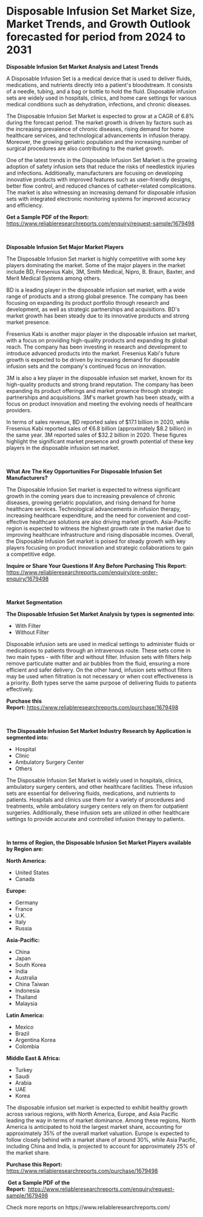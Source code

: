 <p><h1>Disposable Infusion Set Market Size, Market Trends, and Growth Outlook forecasted for period from 2024 to 2031</h1></p><p><strong>Disposable Infusion Set Market Analysis and Latest Trends</strong></p>
<p><p>A Disposable Infusion Set is a medical device that is used to deliver fluids, medications, and nutrients directly into a patient's bloodstream. It consists of a needle, tubing, and a bag or bottle to hold the fluid. Disposable infusion sets are widely used in hospitals, clinics, and home care settings for various medical conditions such as dehydration, infections, and chronic diseases.</p><p>The Disposable Infusion Set Market is expected to grow at a CAGR of 6.8% during the forecast period. The market growth is driven by factors such as the increasing prevalence of chronic diseases, rising demand for home healthcare services, and technological advancements in infusion therapy. Moreover, the growing geriatric population and the increasing number of surgical procedures are also contributing to the market growth.</p><p>One of the latest trends in the Disposable Infusion Set Market is the growing adoption of safety infusion sets that reduce the risks of needlestick injuries and infections. Additionally, manufacturers are focusing on developing innovative products with improved features such as user-friendly designs, better flow control, and reduced chances of catheter-related complications. The market is also witnessing an increasing demand for disposable infusion sets with integrated electronic monitoring systems for improved accuracy and efficiency.</p></p>
<p><strong>Get a Sample PDF of the Report:&nbsp;</strong> <a href="https://www.reliableresearchreports.com/enquiry/request-sample/1679498">https://www.reliableresearchreports.com/enquiry/request-sample/1679498</a></p>
<p>&nbsp;</p>
<p><strong>Disposable Infusion Set Major Market Players</strong></p>
<p><p>The Disposable Infusion Set market is highly competitive with some key players dominating the market. Some of the major players in the market include BD, Fresenius Kabi, 3M, Smith Medical, Nipro, B. Braun, Baxter, and Merit Medical Systems among others. </p><p>BD is a leading player in the disposable infusion set market, with a wide range of products and a strong global presence. The company has been focusing on expanding its product portfolio through research and development, as well as strategic partnerships and acquisitions. BD's market growth has been steady due to its innovative products and strong market presence.</p><p>Fresenius Kabi is another major player in the disposable infusion set market, with a focus on providing high-quality products and expanding its global reach. The company has been investing in research and development to introduce advanced products into the market. Fresenius Kabi's future growth is expected to be driven by increasing demand for disposable infusion sets and the company's continued focus on innovation.</p><p>3M is also a key player in the disposable infusion set market, known for its high-quality products and strong brand reputation. The company has been expanding its product offerings and market presence through strategic partnerships and acquisitions. 3M's market growth has been steady, with a focus on product innovation and meeting the evolving needs of healthcare providers.</p><p>In terms of sales revenue, BD reported sales of $17.1 billion in 2020, while Fresenius Kabi reported sales of €6.8 billion (approximately $8.2 billion) in the same year. 3M reported sales of $32.2 billion in 2020. These figures highlight the significant market presence and growth potential of these key players in the disposable infusion set market.</p></p>
<p>&nbsp;</p>
<p><strong>What Are The Key Opportunities For Disposable Infusion Set Manufacturers?</strong></p>
<p><p>The Disposable Infusion Set market is expected to witness significant growth in the coming years due to increasing prevalence of chronic diseases, growing geriatric population, and rising demand for home healthcare services. Technological advancements in infusion therapy, increasing healthcare expenditure, and the need for convenient and cost-effective healthcare solutions are also driving market growth. Asia-Pacific region is expected to witness the highest growth rate in the market due to improving healthcare infrastructure and rising disposable incomes. Overall, the Disposable Infusion Set market is poised for steady growth with key players focusing on product innovation and strategic collaborations to gain a competitive edge.</p></p>
<p><strong>Inquire or Share Your Questions If Any Before Purchasing This Report:</strong> <a href="https://www.reliableresearchreports.com/enquiry/pre-order-enquiry/1679498">https://www.reliableresearchreports.com/enquiry/pre-order-enquiry/1679498</a></p>
<p>&nbsp;</p>
<p><strong>Market Segmentation</strong></p>
<p><strong>The Disposable Infusion Set Market Analysis by types is segmented into:</strong></p>
<p><ul><li>With Filter</li><li>Without Filter</li></ul></p>
<p><p>Disposable infusion sets are used in medical settings to administer fluids or medications to patients through an intravenous route. These sets come in two main types - with filter and without filter. Infusion sets with filters help remove particulate matter and air bubbles from the fluid, ensuring a more efficient and safer delivery. On the other hand, infusion sets without filters may be used when filtration is not necessary or when cost effectiveness is a priority. Both types serve the same purpose of delivering fluids to patients effectively.</p></p>
<p><strong>Purchase this Report:&nbsp;</strong><a href="https://www.reliableresearchreports.com/purchase/1679498">https://www.reliableresearchreports.com/purchase/1679498</a></p>
<p>&nbsp;</p>
<p><strong>The Disposable Infusion Set Market Industry Research by Application is segmented into:</strong></p>
<p><ul><li>Hospital</li><li>Clinic</li><li>Ambulatory Surgery Center</li><li>Others</li></ul></p>
<p><p>The Disposable Infusion Set Market is widely used in hospitals, clinics, ambulatory surgery centers, and other healthcare facilities. These infusion sets are essential for delivering fluids, medications, and nutrients to patients. Hospitals and clinics use them for a variety of procedures and treatments, while ambulatory surgery centers rely on them for outpatient surgeries. Additionally, these infusion sets are utilized in other healthcare settings to provide accurate and controlled infusion therapy to patients.</p></p>
<p>&nbsp;</p>
<p><strong>In terms of Region, the Disposable Infusion Set Market Players available by Region are:</strong></p>
<p>
    <p> <strong> North America: </strong>
        <ul>
            <li>United States</li>
            <li>Canada</li>
        </ul>
        </p> 
    <p> <strong> Europe: </strong>
        <ul>
            <li>Germany</li>
            <li>France</li>
            <li>U.K.</li>
            <li>Italy</li>
            <li>Russia</li>
        </ul>
        </p> 
    <p> <strong> Asia-Pacific: </strong>
        <ul>
            <li>China</li>
            <li>Japan</li>
            <li>South Korea</li>
            <li>India</li>
            <li>Australia</li>
            <li>China Taiwan</li>
            <li>Indonesia</li>
            <li>Thailand</li>
            <li>Malaysia</li>
        </ul>
        </p> 
    <p> <strong> Latin America: </strong>
        <ul>
            <li>Mexico</li>
            <li>Brazil</li>
            <li>Argentina Korea</li>
            <li>Colombia</li>
        </ul>
        </p> 
    <p> <strong> Middle East & Africa: </strong>
        <ul>
            <li>Turkey</li>
            <li>Saudi</li>
            <li>Arabia</li>
            <li>UAE</li>
            <li>Korea</li>
        </ul>
    </p>
    </p>
<p><p>The disposable infusion set market is expected to exhibit healthy growth across various regions, with North America, Europe, and Asia Pacific leading the way in terms of market dominance. Among these regions, North America is anticipated to hold the largest market share, accounting for approximately 35% of the overall market valuation. Europe is expected to follow closely behind with a market share of around 30%, while Asia Pacific, including China and India, is projected to account for approximately 25% of the market share.</p></p>
<p><strong>Purchase this Report: </strong><a href="https://www.reliableresearchreports.com/purchase/1679498">https://www.reliableresearchreports.com/purchase/1679498</a></p>
<p>&nbsp;<strong>Get a Sample PDF of the Report:&nbsp;&nbsp;</strong><a href="https://www.reliableresearchreports.com/enquiry/request-sample/1679498">https://www.reliableresearchreports.com/enquiry/request-sample/1679498</a></p>
<p><strong></strong></p>
<p>Check more reports on https://www.reliableresearchreports.com/</p>